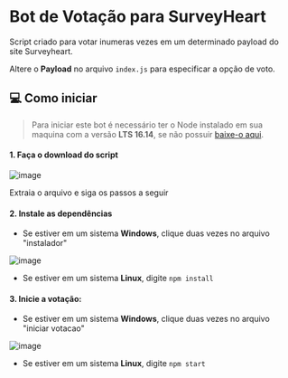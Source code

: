 # Bot de Votação para SurveyHeart

Script criado para votar inumeras vezes em um determinado payload do site Surveyheart.

Altere o **Payload** no arquivo `index.js` para especificar a opção de voto.

## 💻 Como iniciar

> Para iniciar este bot é necessário ter o Node instalado em sua maquina com a versão **LTS 16.14**, se não possuir [baixe-o aqui](https://nodejs.org/en/download/).

#### 1. Faça o download do script

![image](https://user-images.githubusercontent.com/79621661/164949647-7c9711d8-859f-4e23-8fd3-463f8adf7c06.png)

Extraia o arquivo e siga os passos a seguir

#### 2. Instale as dependências
  - Se estiver em um sistema **Windows**, clique duas vezes no arquivo "instalador"

![image](https://user-images.githubusercontent.com/79621661/164949686-76eeacfc-1ea2-46f8-a03a-5318e26d13ef.png)

  - Se estiver em um sistema **Linux**, digite `npm install`

#### 3. Inicie a votação:
 - Se estiver em um sistema **Windows**, clique duas vezes no arquivo "iniciar votacao"
 
 ![image](https://user-images.githubusercontent.com/79621661/164949711-fc077f0e-9f7c-4e6f-9a4d-ecf9a74d7c3f.png)
 
   - Se estiver em um sistema **Linux**, digite `npm start`

